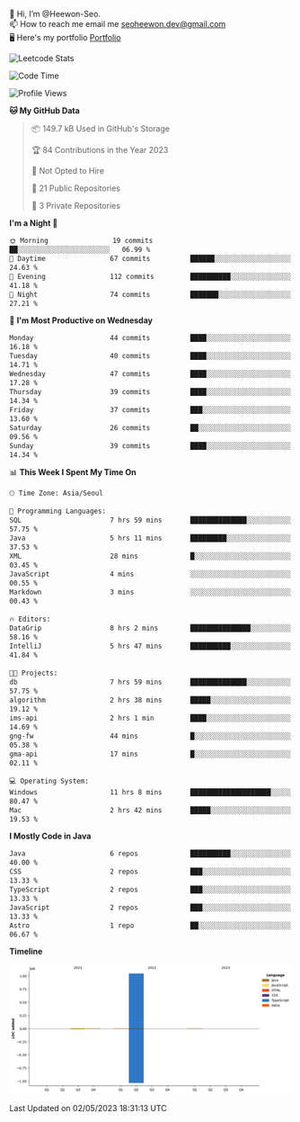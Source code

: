 👋 Hi, I’m @Heewon-Seo.  
📫 How to reach me email me seoheewon.dev@gmail.com   
🖥 Here's my portfolio [Portfolio](https://haileynotes.notion.site/HEEWON-SEO-f98fe97412ee4a6a94fd24fe6832f84c)

![Leetcode Stats](https://leetcode.card.workers.dev/?username=Heewon-Seo)

 <!--START_SECTION:waka-->
![Code Time](http://img.shields.io/badge/Code%20Time-429%20hrs%2013%20mins-blue)

![Profile Views](http://img.shields.io/badge/Profile%20Views-0-blue)

**🐱 My GitHub Data** 

> 📦 149.7 kB Used in GitHub's Storage 
 > 
> 🏆 84 Contributions in the Year 2023
 > 
> 🚫 Not Opted to Hire
 > 
> 📜 21 Public Repositories 
 > 
> 🔑 3 Private Repositories 
 > 
**I'm a Night 🦉** 

```text
🌞 Morning                19 commits          ██░░░░░░░░░░░░░░░░░░░░░░░   06.99 % 
🌆 Daytime                67 commits          ██████░░░░░░░░░░░░░░░░░░░   24.63 % 
🌃 Evening                112 commits         ██████████░░░░░░░░░░░░░░░   41.18 % 
🌙 Night                  74 commits          ███████░░░░░░░░░░░░░░░░░░   27.21 % 
```
📅 **I'm Most Productive on Wednesday** 

```text
Monday                   44 commits          ████░░░░░░░░░░░░░░░░░░░░░   16.18 % 
Tuesday                  40 commits          ████░░░░░░░░░░░░░░░░░░░░░   14.71 % 
Wednesday                47 commits          ████░░░░░░░░░░░░░░░░░░░░░   17.28 % 
Thursday                 39 commits          ████░░░░░░░░░░░░░░░░░░░░░   14.34 % 
Friday                   37 commits          ███░░░░░░░░░░░░░░░░░░░░░░   13.60 % 
Saturday                 26 commits          ██░░░░░░░░░░░░░░░░░░░░░░░   09.56 % 
Sunday                   39 commits          ████░░░░░░░░░░░░░░░░░░░░░   14.34 % 
```


📊 **This Week I Spent My Time On** 

```text
🕑︎ Time Zone: Asia/Seoul

💬 Programming Languages: 
SQL                      7 hrs 59 mins       ██████████████░░░░░░░░░░░   57.75 % 
Java                     5 hrs 11 mins       █████████░░░░░░░░░░░░░░░░   37.53 % 
XML                      28 mins             █░░░░░░░░░░░░░░░░░░░░░░░░   03.45 % 
JavaScript               4 mins              ░░░░░░░░░░░░░░░░░░░░░░░░░   00.55 % 
Markdown                 3 mins              ░░░░░░░░░░░░░░░░░░░░░░░░░   00.43 % 

🔥 Editors: 
DataGrip                 8 hrs 2 mins        ███████████████░░░░░░░░░░   58.16 % 
IntelliJ                 5 hrs 47 mins       ██████████░░░░░░░░░░░░░░░   41.84 % 

🐱‍💻 Projects: 
db                       7 hrs 59 mins       ██████████████░░░░░░░░░░░   57.75 % 
algorithm                2 hrs 38 mins       █████░░░░░░░░░░░░░░░░░░░░   19.12 % 
ims-api                  2 hrs 1 min         ████░░░░░░░░░░░░░░░░░░░░░   14.69 % 
gng-fw                   44 mins             █░░░░░░░░░░░░░░░░░░░░░░░░   05.38 % 
gma-api                  17 mins             █░░░░░░░░░░░░░░░░░░░░░░░░   02.11 % 

💻 Operating System: 
Windows                  11 hrs 8 mins       ████████████████████░░░░░   80.47 % 
Mac                      2 hrs 42 mins       █████░░░░░░░░░░░░░░░░░░░░   19.53 % 
```

**I Mostly Code in Java** 

```text
Java                     6 repos             ██████████░░░░░░░░░░░░░░░   40.00 % 
CSS                      2 repos             ███░░░░░░░░░░░░░░░░░░░░░░   13.33 % 
TypeScript               2 repos             ███░░░░░░░░░░░░░░░░░░░░░░   13.33 % 
JavaScript               2 repos             ███░░░░░░░░░░░░░░░░░░░░░░   13.33 % 
Astro                    1 repo              ██░░░░░░░░░░░░░░░░░░░░░░░   06.67 % 
```



**Timeline**

![Lines of Code chart](https://raw.githubusercontent.com/Heewon-Seo/Heewon-Seo/main/assets/bar_graph.png)


 Last Updated on 02/05/2023 18:31:13 UTC
<!--END_SECTION:waka-->

